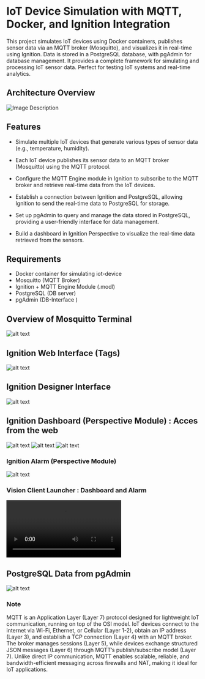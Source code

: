 # IoT Device Simulation with MQTT, Docker, and Ignition Integration


This project simulates IoT devices using Docker containers, publishes sensor data via an MQTT broker (Mosquitto), and visualizes it in real-time using Ignition. Data is stored in a PostgreSQL database, with pgAdmin for database management. It provides a complete framework for simulating and processing IoT sensor data. Perfect for testing IoT systems and real-time analytics.

## Architecture Overview
![Image Description](./images/architecture.png)

## Features

- Simulate multiple IoT devices that generate various types of sensor data (e.g., temperature, humidity).

- Each IoT device publishes its sensor data to an MQTT broker (Mosquitto) using the MQTT protocol.

- Configure the MQTT Engine module in Ignition to subscribe to the MQTT broker and retrieve real-time data from the IoT devices.

- Establish a connection between Ignition and PostgreSQL, allowing Ignition to send the real-time data to PostgreSQL for storage.

- Set up pgAdmin to query and manage the data stored in PostgreSQL, providing a user-friendly interface for data management.

- Build a dashboard in Ignition Perspective to visualize the real-time data retrieved from the sensors.

## Requirements
- Docker container for simulating iot-device
- Mosquitto (MQTT Broker)
- Ignition + MQTT Engine Module (.modl)
- PostgreSQL (DB server)
- pgAdmin (DB-Interface )

## Overview of Mosquitto Terminal
![alt text](images/mosquito_.png)


## Ignition Web Interface (Tags)
![alt text](images/status_tag.png)
## Ignition Designer Interface

![alt text](images/interface_tags_designer.png)

## Ignition Dashboard (Perspective Module) :  Acces from the web
![alt text](images/pages_02.png) 
![alt text](./images/Dashboard_perspective.png)
![alt text](images/iot_dashboard_from_phone.png)

### Ignition Alarm (Perspective Module) 
![alt text](images/ignitiono_alarm_perspective.png)

### Vision Client Launcher : Dashboard and Alarm
<video controls src="images/Ignition_Vision_Client_Vid.mp4" title=" "></video>

## PostgreSQL Data from pgAdmin

![alt text](images/pg_admin_interface.png)



### Note

MQTT is an Application Layer (Layer 7) protocol designed for lightweight IoT communication, running on top of the OSI model. IoT devices connect to the internet via Wi-Fi, Ethernet, or Cellular (Layer 1-2), obtain an IP address (Layer 3), and establish a TCP connection (Layer 4) with an MQTT broker. The broker manages sessions (Layer 5), while devices exchange structured JSON messages (Layer 6) through MQTT’s publish/subscribe model (Layer 7). Unlike direct IP communication, MQTT enables scalable, reliable, and bandwidth-efficient messaging across firewalls and NAT, making it ideal for IoT applications. 